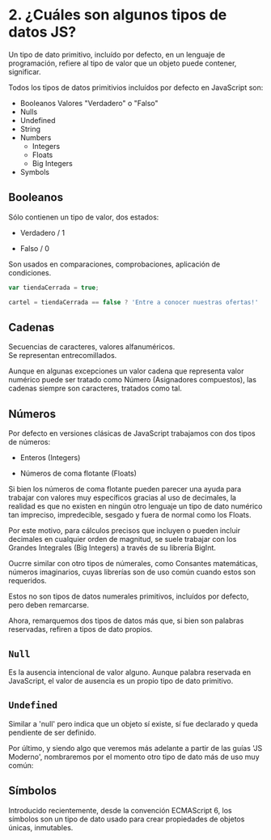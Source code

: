 # 2. ¿Cuáles son algunos tipos de datos JS?

Un tipo de dato primitivo, incluído por defecto, en un lenguaje de programación, refiere al tipo de valor que un objeto puede contener, significar.

Todos los tipos de datos primitivios incluídos por defecto en JavaScript son:

- Booleanos
  Valores "Verdadero" o "Falso"
- Nulls
- Undefined
- String
- Numbers
  - Integers
  - Floats
  - Big Integers
- Symbols

## Booleanos

Sólo contienen un tipo de valor, dos estados:

- Verdadero / 1
  
- Falso / 0
  

Son usados en comparaciones, comprobaciones, aplicación de condiciones.
```js
var tiendaCerrada = true;

cartel = tiendaCerrada == false ? 'Entre a conocer nuestras ofertas!' : 'Nuestro horario es de L a V, visítenos durante el mismo";
```



## Cadenas

Secuencias de caracteres, valores alfanuméricos.  
Se representan entrecomillados.

Aunque en algunas excepciones un valor cadena que representa valor numérico puede ser tratado como Número (Asignadores compuestos), las cadenas siempre son caracteres, tratados como tal.

## Números

Por defecto en versiones clásicas de JavaScript trabajamos con dos tipos de números:

- Enteros (Integers)

- Números de coma flotante (Floats)

Si bien los números de coma flotante pueden parecer una ayuda para trabajar con valores muy específicos gracias al uso de decimales, la realidad es que no existen en ningún otro lenguaje un tipo de dato numérico tan impreciso, impredecible, sesgado y fuera de normal como los Floats.

Por este motivo, para cálculos precisos que incluyen o pueden incluir decimales en cualquier orden de magnitud, se suele trabajar con los Grandes Integrales (Big Integers) a través de su librería BigInt.

Oucrre similar con otro tipos de númerales, como Consantes matemáticas, números imaginarios, cuyas librerías son de uso común cuando estos son requeridos. 

Estos no son tipos de datos numerales primitivos, incluídos por defecto, pero deben remarcarse.

Ahora, remarquemos dos tipos de datos más que, si bien son palabras reservadas, refiren a tipos de dato propios.

## `Null`
Es la ausencia intencional de valor alguno. Aunque palabra reservada en JavaScript, el valor de ausencia es un propio tipo de dato primitivo.

## `Undefined`
Similar a 'null' pero indica que un objeto sí existe, sí fue declarado y queda pendiente de ser definido.


Por último, y siendo algo que veremos más adelante a partir de las guías 'JS Moderno', nombraremos por el momento otro tipo de dato más de uso muy común:

## Símbolos

Introducido recientemente, desde la convención ECMAScript 6, los símbolos son un tipo de dato usado para crear propiedades de objetos únicas, inmutables.
